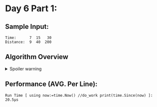 # Day 6 Part 1:

## Sample Input:
```
Time:      7  15   30
Distance:  9  40  200
```

## Algorithm Overview
<details>
  <summary>Spoiler warning</summary>

    For day 6 it's about finding the number of possible wins between a race time and distance
    
    Part 1 is simple to find by starting at the ends and working inwards, stopping the search once both ends are found
</details>

## Performance (AVG. Per Line):
```
Run Time [ using now:=time.Now() //do_work print(time.Since(now) ]: 20.5µs
```